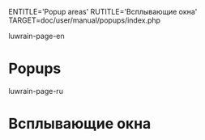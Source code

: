 
ENTITLE='Popup areas'
RUTITLE='Всплывающие окна'
TARGET=doc/user/manual/popups/index.php

luwrain-page-en

# Popups

luwrain-page-ru

# Всплывающие окна

